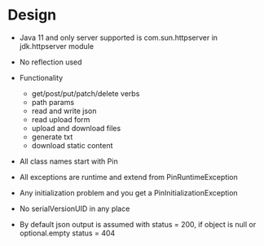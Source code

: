 # Design

* Java 11 and only server supported is com.sun.httpserver in jdk.httpserver module
* No reflection used
* Functionality
  * get/post/put/patch/delete verbs
  * path params
  * read and write json
  * read upload form
  * upload and download files
  * generate txt
  * download static content
  
* All class names start with Pin
* All exceptions are runtime and extend from PinRuntimeException
* Any initialization problem and you get a PinInitializationException
* No serialVersionUID in any place
* By default json output is assumed with status = 200, if object is null or optional.empty status = 404

